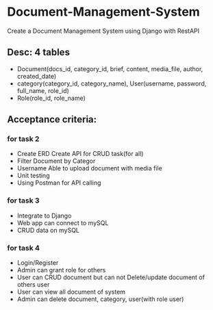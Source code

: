 # Document-Management-System
 
Create a Document Management System using Django with RestAPI  
 
 ## Desc: 4 tables 
  - Document(docs_id, category_id, brief, content, media_file, author, created_date)
  - category(category_id, category_name), User(username, password, full_name, role_id)
  - Role(role_id, role_name)  
  
  ## Acceptance criteria:  
  
  ### for task 2
  - Create ERD Create API for CRUD task(for all) 
  - Filter Document by Categor
  - Username Able to upload document with media file 
  - Unit testing 
  - Using Postman for API calling
  
  ### for task 3
  - Integrate to Django
  - Web app can connect to mySQL
  - CRUD data on mySQL
  
  ### for task 4
  - Login/Register
  - Admin can grant role for others
  - User can CRUD document but can not Delete/update document of others user
  - User can view all document of system
  - Admin can delete document, category, user(with role user)
